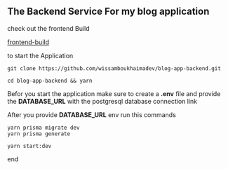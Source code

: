## The Backend Service For my blog application

check out the frontend Build

[frontend-build]('https://next-blog-app-dusky.vercel.app/')

to start the Application

```
git clone https://github.com/wissamboukhaimadev/blog-app-backend.git

cd blog-app-backend && yarn
```

Befor you start the application make sure to create a **.env** file and provide the **DATABASE_URL** with the postgresql database connection link

After you provide **DATABASE_URL** env run this commands

```
yarn prisma migrate dev
yarn prisma generate

yarn start:dev
```

end
